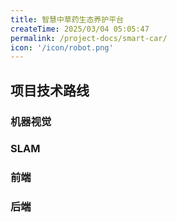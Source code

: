 ```yaml
---
title: 智慧中草药生态养护平台
createTime: 2025/03/04 05:05:47
permalink: /project-docs/smart-car/
icon: '/icon/robot.png'
---
```


## 项目技术路线

### 机器视觉

### SLAM

### 

### 前端

### 后端

